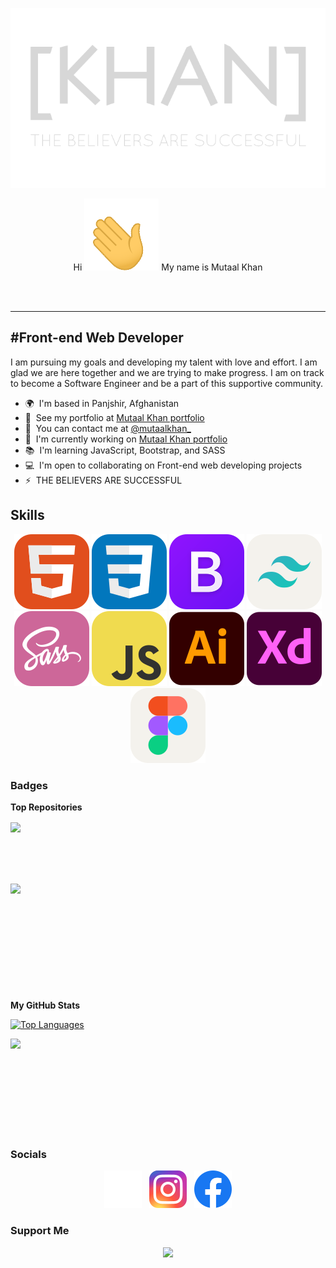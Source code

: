 <!--  Bismallah -->
<!--
    [KHAN] header title - ([KHAN]-poster png)
    A transparent banner - position is center
    Link to: Portfolio
-->
[<p align="center"><img alt="[KHAN] Header png" width="auto" src="https://github.com/Mutaal-Khan/Mutaal-Khan/blob/main/src/images/png/readme_header.png" /></p>](https://www.mutaal-khan.github.io/khan-portfolio/)


<p align="center">Hi <img alt="hi gif" width="auto" src="https://github.com/Mutaal-Khan/Mutaal-Khan/blob/main/src/images/gif/hi.gif"/> My name is Mutaal Khan
</p>
<br>
<br>

-----------------------

#Front-end Web Developer
-

I am pursuing my goals and developing my talent with love and effort. I am glad we are here together and we are trying to make progress. I am on track to become a Software Engineer and be a part of this supportive community.

* 🌍  I'm based in Panjshir, Afghanistan
* 👔  See my portfolio at [Mutaal Khan portfolio](http://www.mutaal-khan.github.io/portfolio/)
* 📧  You can contact me at [@mutaalkhan_](http://www.instagram.com/mutaalkhan_)
* 🚀  I'm currently working on [Mutaal Khan portfolio](http://www.mutaal-khan.github.io/khan-portfolio/)
* 📚  I'm learning JavaScript, Bootstrap, and SASS
* 💻  I'm open to collaborating on Front-end web developing projects
* ⚡   THE BELIEVERS ARE SUCCESSFUL

## Skills

<p align="center">
<img alt="[KHAN] Header png" width="auto" src="https://github.com/Mutaal-Khan/Mutaal-Khan/blob/main/src/images/svg/html-new.svg" />
<img alt="[KHAN] Header png" width="auto" src="https://github.com/Mutaal-Khan/Mutaal-Khan/blob/main/src/images/svg/css.svg" />
<img alt="[KHAN] Header png" width="auto" src="https://github.com/Mutaal-Khan/Mutaal-Khan/blob/main/src/images/svg/bootstrap.svg" />
<img alt="[KHAN] Header png" width="auto" src="https://github.com/Mutaal-Khan/Mutaal-Khan/blob/main/src/images/svg/tailwindcss-light.svg" />
<img alt="[KHAN] Header png" width="auto" src="https://github.com/Mutaal-Khan/Mutaal-Khan/blob/main/src/images/svg/sass.svg" />
<img alt="[KHAN] Header png" width="auto" src="https://github.com/Mutaal-Khan/Mutaal-Khan/blob/main/src/images/svg/javascript.svg" />
<img alt="[KHAN] Header png" width="auto" src="https://github.com/Mutaal-Khan/Mutaal-Khan/blob/main/src/images/svg/adobe-illustrator.svg" />
<img alt="[KHAN] Header png" width="auto" src="https://github.com/Mutaal-Khan/Mutaal-Khan/blob/main/src/images/svg/adobe-xd.svg" />
<img alt="[KHAN] Header png" width="auto" src="https://github.com/Mutaal-Khan/Mutaal-Khan/blob/main/src/images/svg/figma-light.svg" />
</p>

### Badges
<b>Top Repositories</b>

<!--
    xE
-->
<a href="https://github.com/Mutaal-Khan/xE" align="center"><img align="center" src="https://github-readme-stats.vercel.app/api/pin/?username=Mutaal-Khan&repo=xE&title_color=0891b2&text_color=ffffff&icon_color=0891b2&bg_color=1c1917&hide_border=true&locale=en" /></a>

<br>
<br>
<br>
<br>
<!--
    DivTool
-->
<a href="https://github.com/Mutaal-Khan/DivTool" align="center"><img src="https://github-readme-stats.vercel.app/api/pin/?username=Mutaal-Khan&repo=DivTool&title_color=0891b2&text_color=ffffff&icon_color=0891b2&bg_color=1c1917&hide_border=true&locale=en" /></a>
<br>
<br>
<br>
<br>
<br>
<br>
<br>
<br>
<br>
<br>

<b>My GitHub Stats</b>
    
<a href="https://github.com/Mutaal-Khan" align="center"><img src="https://github-readme-stats.vercel.app/api/top-langs/?username=Mutaal-Khan&langs_count=10&title_color=0891b2&text_color=ffffff&icon_color=0891b2&bg_color=1c1917&hide_border=true&locale=en&custom_title=Top%20%Languages" alt="Top Languages" /></a>

<a href="http://www.github.com/Mutaal-Khan"><img src="https://github-readme-streak-stats.herokuapp.com/?user=Mutaal-Khan&stroke=ffffff&background=1c1917&ring=0891b2&fire=0891b2&currStreakNum=ffffff&currStreakLabel=0891b2&sideNums=ffffff&sideLabels=ffffff&dates=ffffff&hide_border=true" /></a>

<br /><br /><br /><br /><br /><br /><br />




### Socials
<p align="center"> 
<a href="https://www.threads.net/mutaalkhan_"><img alt="Threads" width="auto" src="https://github.com/Mutaal-Khan/Mutaal-Khan/blob/main/src/images/svg/threads.svg" /></a>&nbsp;&nbsp;&nbsp;<a href="https://www.threads.net/mutaalkhan_"><img alt="Instagram" width="auto" src="https://github.com/Mutaal-Khan/Mutaal-Khan/blob/main/src/images/svg/instagram.svg" /></a>&nbsp;&nbsp;&nbsp;<a href="https://www.threads.net/mutaalkhan_"><img alt="Facebook" width="auto" src="https://github.com/Mutaal-Khan/Mutaal-Khan/blob/main/src/images/svg/facebook.svg" /></a>
</p>

### Support Me
<p align="center">
<a href="https://www.buymeacoffee.com/mutaalkhan_"><img src="https://cdn.buymeacoffee.com/buttons/v2/default-yellow.png" width="200" /></a>
</p>

